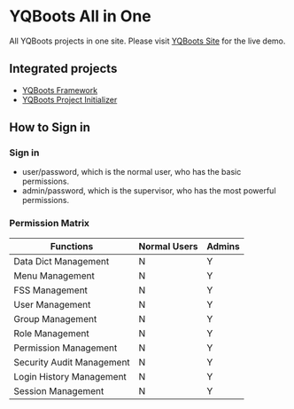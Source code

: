 # YQBoots All in One
All YQBoots projects in one site. Please visit [YQBoots Site](http://www.yqboots.com) for the live demo.

## Integrated projects
* [YQBoots Framework](https://github.com/zhanhongbo1112/yqboots-framework)
* [YQBoots Project Initializer](https://github.com/zhanhongbo1112/yqboots-project-initializer)

## How to Sign in
### Sign in
* user/password, which is the normal user, who has the basic permissions.
* admin/password, which is the supervisor, who has the most powerful permissions.
### Permission Matrix
<table>
 <thead>
 <tr>
 <th>Functions</th>
 <th>Normal Users</th>
 <th>Admins</th>
 </tr>
 </thead>
 <tbody>
 <tr>
 <td>Data Dict Management</td>
 <td>N</td>
 <td>Y</td>
 </tr>
 <tr>
 <td>Menu Management</td>
 <td>N</td>
 <td>Y</td>
 </tr>
 <tr>
 <td>FSS Management</td>
 <td>N</td>
 <td>Y</td>
 </tr>
 <tr>
 <td>User Management</td>
 <td>N</td>
 <td>Y</td>
 </tr>
 <tr>
 <td>Group Management</td>
 <td>N</td>
 <td>Y</td>
 </tr>
 <tr>
 <td>Role Management</td>
 <td>N</td>
 <td>Y</td>
 </tr>
 <tr>
 <td>Permission Management</td>
 <td>N</td>
 <td>Y</td>
 </tr>
 <tr>
 <td>Security Audit Management</td>
 <td>N</td>
 <td>Y</td>
 </tr>
 <tr>
 <td>Login History Management</td>
 <td>N</td>
 <td>Y</td>
 </tr>
 <tr>
 <td>Session Management</td>
 <td>N</td>
 <td>Y</td>
 </tr>
 </tbody>
</table>
